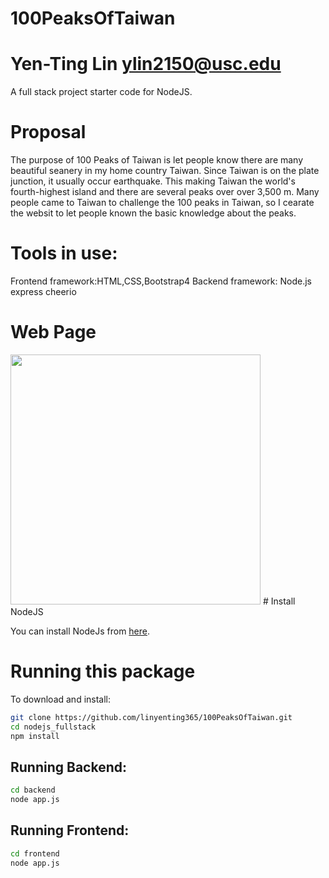 # 100PeaksOfTaiwan
# Yen-Ting Lin ylin2150@usc.edu
A full stack project starter code for NodeJS.
# Proposal
The purpose of 100 Peaks of Taiwan is let people know there are many beautiful seanery in my home country Taiwan. Since Taiwan is on the plate junction, it usually occur earthquake. This making Taiwan the world's fourth-highest island and there are several peaks over over 3,500 m. Many people came to Taiwan to challenge the 100 peaks in Taiwan, so I cearate the websit to let people known the basic knowledge about the peaks. 


# Tools in use:
Frontend framework:HTML,CSS,Bootstrap4
Backend framework: Node.js express cheerio

# Web Page

<img src="https:https://github.com/linyenting365/100PeaksOfTaiwan.git/WebPage.png?raw=true" width="400" text-align="center">
# Install NodeJS

You can install NodeJs from [here](https://nodejs.org/en/download/).

# Running this package

To download and install:

```bash
git clone https://github.com/linyenting365/100PeaksOfTaiwan.git
cd nodejs_fullstack
npm install
```

## Running Backend:
```bash
cd backend
node app.js
```


## Running Frontend:
```bash
cd frontend
node app.js
```
